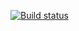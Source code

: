 [![Build status](https://ci.appveyor.com/api/projects/status/gqblhgf88815pnxw?svg=true)](https://ci.appveyor.com/project/OlgaKireenko/selenium2)
